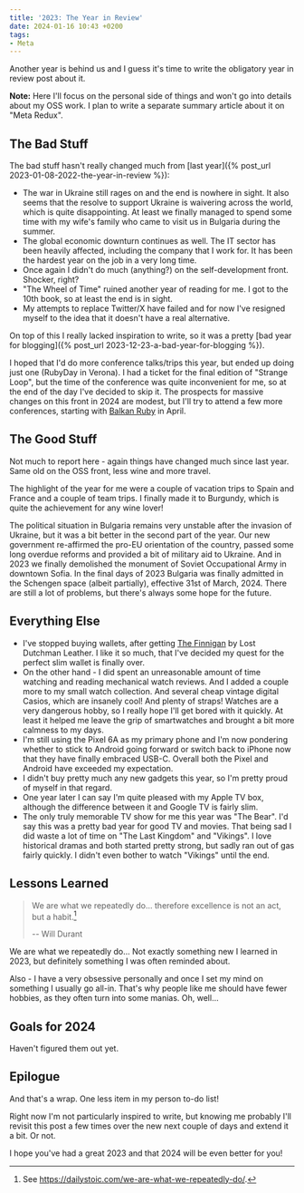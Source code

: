 ```yaml
---
title: '2023: The Year in Review'
date: 2024-01-16 10:43 +0200
tags:
- Meta
---
```


Another year is behind us and I guess it's time to write the
obligatory year in review post about it.

**Note:** Here I'll focus on the personal side of things and won't go into details about my OSS work. I plan to write a separate summary article about it on "Meta Redux".

## The Bad Stuff

The bad stuff hasn't really changed much from [last year]({% post_url 2023-01-08-2022-the-year-in-review %}):

- The war in Ukraine still rages on and the end is nowhere in sight. It also seems that the resolve to support Ukraine is waivering across the world, which is quite disappointing. At least we finally managed to spend some time with my wife's family who came to visit us in Bulgaria during the summer.
- The global economic downturn continues as well. The IT sector has been heavily affected, including the company that I work for. It has been the hardest year on the job in a very long time.
- Once again I didn't do much (anything?) on the self-development front. Shocker, right?
- "The Wheel of Time" ruined another year of reading for me. I got to the 10th book, so at least the end is in sight.
- My attempts to replace Twitter/X have failed and for now I've resigned myself to the idea that it doesn't have a real alternative.

On top of this I really lacked inspiration to write, so it was a pretty [bad year for blogging]({% post_url 2023-12-23-a-bad-year-for-blogging %}).

I hoped that I'd do more conference talks/trips this year, but ended up doing
just one (RubyDay in Verona). I had a ticket for the final edition of "Strange
Loop", but the time of the conference was quite inconvenient for me, so at the end of
the day I've decided to skip it. The prospects for massive changes on this front
in 2024 are modest, but I'll try to attend a few more conferences, starting with
[Balkan Ruby](https://balkanruby.com/) in April.

## The Good Stuff

Not much to report here - again things have changed much since last year. Same old on the OSS front, less wine and more travel.

The highlight of the year for me were a couple of vacation trips to Spain and France and a couple of team trips. I finally made it to Burgundy, which is quite the achievement for any wine lover!

The political situation in Bulgaria remains very unstable after the invasion of Ukraine, but it was a bit better in the second part of the year. Our new government re-affirmed the pro-EU orientation of the country, passed some long overdue reforms and provided a bit of military aid to Ukraine. And in 2023 we finally demolished the monument of Soviet Occupational Army in downtown Sofia. In the final days of 2023 Bulgaria was finally admitted in the Schengen space (albeit partially), effective 31st of March, 2024. There are still a lot of problems, but there's always some hope for the future.

## Everything Else

- I've stopped buying wallets, after getting [The Finnigan](https://www.lostdutchmanleather.com/products/the-finnigan) by Lost Dutchman Leather. I like it so much, that I've decided my quest for the perfect slim wallet is finally over.
- On the other hand - I did spent an unreasonable amount of time watching and reading mechanical watch reviews. And I added a couple more to my small watch collection. And several cheap vintage digital Casios, which are insanely cool! And plenty of straps! Watches are a very dangerous hobby, so I really hope I'll get bored with it quickly. At least it helped me leave the grip of smartwatches and brought a bit more calmness to my days.
- I'm still using the Pixel 6A as my primary phone and I'm now pondering whether to stick to Android going forward or switch back to iPhone now that they have finally embraced USB-C. Overall both the Pixel and Android have exceeded my expectation.
- I didn't buy pretty much any new gadgets this year, so I'm pretty proud of myself in that regard.
- One year later I can say I'm quite pleased with my Apple TV box, although the difference between it and Google TV is fairly slim.
- The only truly memorable TV show for me this year was "The Bear". I'd say this was a pretty bad year for good TV and movies. That being sad I did waste a lot of time on "The Last Kingdom" and "Vikings". I love historical dramas and both started pretty strong, but sadly ran out of gas fairly quickly. I didn't even bother to watch "Vikings" until the end.

## Lessons Learned

> We are what we repeatedly do... therefore excellence is not an act, but a habit.[^1]
>
> -- Will Durant

We are what we repeatedly do... Not exactly something new I learned in 2023, but definitely something I was often reminded about.

Also - I have a very obsessive personally and once I set my mind on something I usually go all-in. That's why people like me should have fewer hobbies, as they often turn into some manias. Oh, well...

## Goals for 2024

Haven't figured them out yet.

## Epilogue

And that's a wrap. One less item in my person to-do list!

Right now I'm not particularly inspired to write, but knowing me probably I'll revisit this post a few times
over the new next couple of days and extend it a bit. Or not.

I hope you've had a great 2023 and that 2024 will be even better for you!

[^1]: See <https://dailystoic.com/we-are-what-we-repeatedly-do/>.
